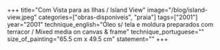 +++
title="Com Vista para as Ilhas / Island View"
image="/blog/island-view.jpeg"
categories=["obras-disponiveis", "praia"]
tags=["2001"]
year="2001"
technique_english="Óleo s/ tela e moldura preparados com terracor / Mixed media on canvas & frame"
technique_portuguese=""
size_of_painting="65.5 cm x 49.5 cm"
statement=""
+++
